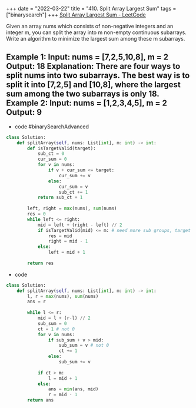 +++ 
date = "2022-03-22"
title = "410. Split Array Largest Sum"
tags = ["binarysearch"]
+++
[Split Array Largest Sum - LeetCode](https://leetcode.com/problems/split-array-largest-sum/)

Given an array nums which consists of non-negative integers and an integer m, you can split the array into m non-empty continuous subarrays.
Write an algorithm to minimize the largest sum among these m subarrays.
 
Example 1:
Input: nums = [7,2,5,10,8], m = 2 Output: 18 Explanation: There are four ways to split nums into two subarrays. The best way is to split it into [7,2,5] and [10,8], where the largest sum among the two subarrays is only 18. 
Example 2:
Input: nums = [1,2,3,4,5], m = 2 Output: 9
---
- code #binarySearchAdvanced 
```py
class Solution:
    def splitArray(self, nums: List[int], m: int) -> int:
        def isTargetValid(target):
            sub_ct = 0
            cur_sum = 0
            for v in nums:
                if v + cur_sum <= target:
                    cur_sum += v
                else:
                    cur_sum = v
                    sub_ct += 1
            return sub_ct + 1
        
        left, right = max(nums), sum(nums)
        res = 0
        while left <= right:
            mid = left + (right - left) // 2
            if isTargetValid(mid) <= m: # need more sub groups, target value should be smaller
                res = mid
                right = mid - 1
            else:
                left = mid + 1
                
        return res
```
- code
```py
class Solution:
    def splitArray(self, nums: List[int], m: int) -> int:
        l, r = max(nums), sum(nums)
        ans = r
        
        while l <= r:
            mid = l + (r-l) // 2
            sub_sum = 0
            ct = 1 # not 0
            for v in nums:
                if sub_sum + v > mid:
                    sub_sum = v # not 0
                    ct += 1
                else:
                    sub_sum += v
                
            if ct > m:
                l = mid + 1
            else:
                ans = min(ans, mid)
                r = mid - 1
        return ans
```
